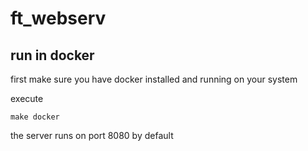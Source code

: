 # ft_webserv

## run in docker

first make sure you have docker installed and running on your system

execute
```
make docker
```

the server runs on port 8080 by default